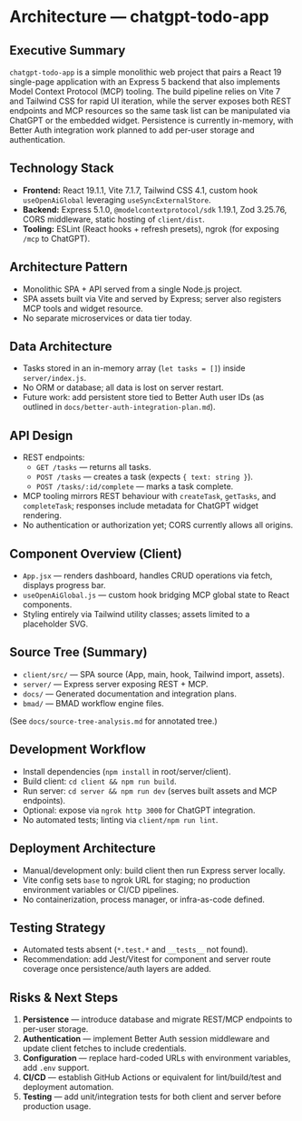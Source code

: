 # Architecture — chatgpt-todo-app

## Executive Summary
`chatgpt-todo-app` is a simple monolithic web project that pairs a React 19 single-page application with an Express 5 backend that also implements Model Context Protocol (MCP) tooling. The build pipeline relies on Vite 7 and Tailwind CSS for rapid UI iteration, while the server exposes both REST endpoints and MCP resources so the same task list can be manipulated via ChatGPT or the embedded widget. Persistence is currently in-memory, with Better Auth integration work planned to add per-user storage and authentication.

## Technology Stack
- **Frontend:** React 19.1.1, Vite 7.1.7, Tailwind CSS 4.1, custom hook `useOpenAiGlobal` leveraging `useSyncExternalStore`.
- **Backend:** Express 5.1.0, `@modelcontextprotocol/sdk` 1.19.1, Zod 3.25.76, CORS middleware, static hosting of `client/dist`.
- **Tooling:** ESLint (React hooks + refresh presets), ngrok (for exposing `/mcp` to ChatGPT).

## Architecture Pattern
- Monolithic SPA + API served from a single Node.js project.
- SPA assets built via Vite and served by Express; server also registers MCP tools and widget resource.
- No separate microservices or data tier today.

## Data Architecture
- Tasks stored in an in-memory array (`let tasks = []`) inside `server/index.js`.
- No ORM or database; all data is lost on server restart.
- Future work: add persistent store tied to Better Auth user IDs (as outlined in `docs/better-auth-integration-plan.md`).

## API Design
- REST endpoints:
  - `GET /tasks` — returns all tasks.
  - `POST /tasks` — creates a task (expects `{ text: string }`).
  - `POST /tasks/:id/complete` — marks a task complete.
- MCP tooling mirrors REST behaviour with `createTask`, `getTasks`, and `completeTask`; responses include metadata for ChatGPT widget rendering.
- No authentication or authorization yet; CORS currently allows all origins.

## Component Overview (Client)
- `App.jsx` — renders dashboard, handles CRUD operations via fetch, displays progress bar.
- `useOpenAiGlobal.js` — custom hook bridging MCP global state to React components.
- Styling entirely via Tailwind utility classes; assets limited to a placeholder SVG.

## Source Tree (Summary)
- `client/src/` — SPA source (App, main, hook, Tailwind import, assets).
- `server/` — Express server exposing REST + MCP.
- `docs/` — Generated documentation and integration plans.
- `bmad/` — BMAD workflow engine files.

(See `docs/source-tree-analysis.md` for annotated tree.)

## Development Workflow
- Install dependencies (`npm install` in root/server/client).
- Build client: `cd client && npm run build`.
- Run server: `cd server && npm run dev` (serves built assets and MCP endpoints).
- Optional: expose via `ngrok http 3000` for ChatGPT integration.
- No automated tests; linting via `client/npm run lint`.

## Deployment Architecture
- Manual/development only: build client then run Express server locally.
- Vite config sets `base` to ngrok URL for staging; no production environment variables or CI/CD pipelines.
- No containerization, process manager, or infra-as-code defined.

## Testing Strategy
- Automated tests absent (`*.test.*` and `__tests__` not found).
- Recommendation: add Jest/Vitest for component and server route coverage once persistence/auth layers are added.

## Risks & Next Steps
1. **Persistence** — introduce database and migrate REST/MCP endpoints to per-user storage.
2. **Authentication** — implement Better Auth session middleware and update client fetches to include credentials.
3. **Configuration** — replace hard-coded URLs with environment variables, add `.env` support.
4. **CI/CD** — establish GitHub Actions or equivalent for lint/build/test and deployment automation.
5. **Testing** — add unit/integration tests for both client and server before production usage.
